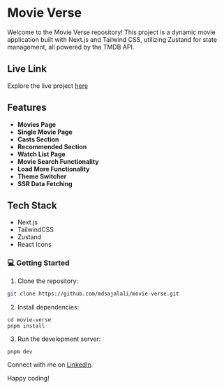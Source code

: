 # Movie Verse

Welcome to the Movie Verse repository! This project is a dynamic movie application built with Next.js and Tailwind CSS, utilizing Zustand for state management, all powered by the TMDB API.

## Live Link

Explore the live project [here](https://the-movie-verse.vercel.app/)

## Features

- **Movies Page**
- **Single Movie Page**
- **Casts Section**
- **Recommended Section**
- **Watch List Page**
- **Movie Search Functionality**
- **Load More Functionality**
- **Theme Switcher**
- **SSR Data Fetching**

## Tech Stack

- Next.js
- TailwindCSS
- Zustand
- React Icons

### 💻 Getting Started

1. Clone the repository:

```bash
git clone https://github.com/mdsajalali/movie-verse.git
```

2. Install dependencies:

```
cd movie-verse
pnpm install
```

3. Run the development server:

```
pnpm dev
```

Connect with me on [LinkedIn](https://www.linkedin.com/in/mdsajalali/).

Happy coding!
